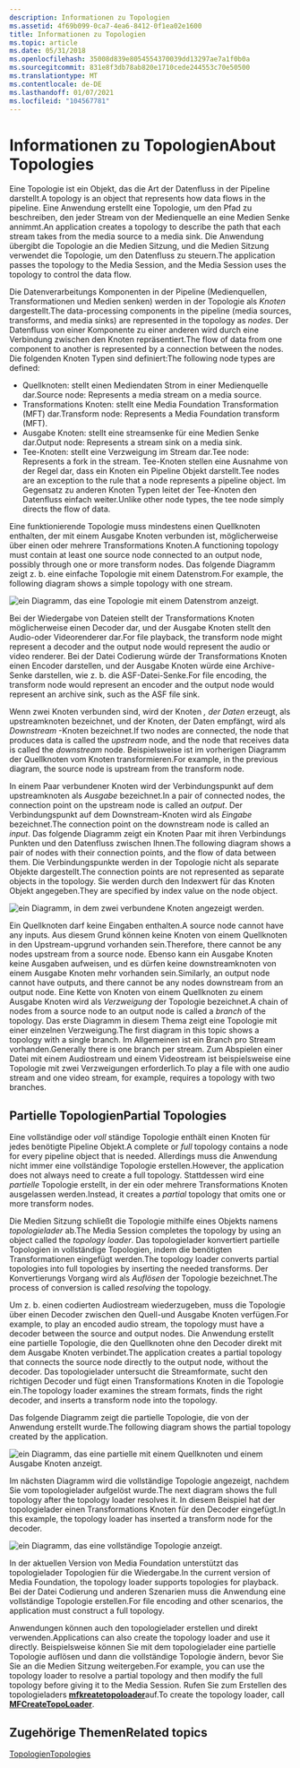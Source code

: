 ```yaml
---
description: Informationen zu Topologien
ms.assetid: 4f69b099-0ca7-4ea6-8412-0f1ea02e1600
title: Informationen zu Topologien
ms.topic: article
ms.date: 05/31/2018
ms.openlocfilehash: 35008d839e8054554370039dd13297ae7a1f0b0a
ms.sourcegitcommit: 831e8f3db78ab820e1710cede244553c70e50500
ms.translationtype: MT
ms.contentlocale: de-DE
ms.lasthandoff: 01/07/2021
ms.locfileid: "104567781"
---
```

# <a name="about-topologies"></a><span data-ttu-id="a5cb9-103">Informationen zu Topologien</span><span class="sxs-lookup"><span data-stu-id="a5cb9-103">About Topologies</span></span>

<span data-ttu-id="a5cb9-104">Eine Topologie ist ein Objekt, das die Art der Datenfluss in der Pipeline darstellt.</span><span class="sxs-lookup"><span data-stu-id="a5cb9-104">A topology is an object that represents how data flows in the pipeline.</span></span> <span data-ttu-id="a5cb9-105">Eine Anwendung erstellt eine Topologie, um den Pfad zu beschreiben, den jeder Stream von der Medienquelle an eine Medien Senke annimmt.</span><span class="sxs-lookup"><span data-stu-id="a5cb9-105">An application creates a topology to describe the path that each stream takes from the media source to a media sink.</span></span> <span data-ttu-id="a5cb9-106">Die Anwendung übergibt die Topologie an die Medien Sitzung, und die Medien Sitzung verwendet die Topologie, um den Datenfluss zu steuern.</span><span class="sxs-lookup"><span data-stu-id="a5cb9-106">The application passes the topology to the Media Session, and the Media Session uses the topology to control the data flow.</span></span>

<span data-ttu-id="a5cb9-107">Die Datenverarbeitungs Komponenten in der Pipeline (Medienquellen, Transformationen und Medien senken) werden in der Topologie als *Knoten* dargestellt.</span><span class="sxs-lookup"><span data-stu-id="a5cb9-107">The data-processing components in the pipeline (media sources, transforms, and media sinks) are represented in the topology as *nodes*.</span></span> <span data-ttu-id="a5cb9-108">Der Datenfluss von einer Komponente zu einer anderen wird durch eine Verbindung zwischen den Knoten repräsentiert.</span><span class="sxs-lookup"><span data-stu-id="a5cb9-108">The flow of data from one component to another is represented by a connection between the nodes.</span></span> <span data-ttu-id="a5cb9-109">Die folgenden Knoten Typen sind definiert:</span><span class="sxs-lookup"><span data-stu-id="a5cb9-109">The following node types are defined:</span></span>

-   <span data-ttu-id="a5cb9-110">Quellknoten: stellt einen Mediendaten Strom in einer Medienquelle dar.</span><span class="sxs-lookup"><span data-stu-id="a5cb9-110">Source node: Represents a media stream on a media source.</span></span>
-   <span data-ttu-id="a5cb9-111">Transformations Knoten: stellt eine Media Foundation Transformation (MFT) dar.</span><span class="sxs-lookup"><span data-stu-id="a5cb9-111">Transform node: Represents a Media Foundation transform (MFT).</span></span>
-   <span data-ttu-id="a5cb9-112">Ausgabe Knoten: stellt eine streamsenke für eine Medien Senke dar.</span><span class="sxs-lookup"><span data-stu-id="a5cb9-112">Output node: Represents a stream sink on a media sink.</span></span>
-   <span data-ttu-id="a5cb9-113">Tee-Knoten: stellt eine Verzweigung im Stream dar.</span><span class="sxs-lookup"><span data-stu-id="a5cb9-113">Tee node: Represents a fork in the stream.</span></span> <span data-ttu-id="a5cb9-114">Tee-Knoten stellen eine Ausnahme von der Regel dar, dass ein Knoten ein Pipeline Objekt darstellt.</span><span class="sxs-lookup"><span data-stu-id="a5cb9-114">Tee nodes are an exception to the rule that a node represents a pipeline object.</span></span> <span data-ttu-id="a5cb9-115">Im Gegensatz zu anderen Knoten Typen leitet der Tee-Knoten den Datenfluss einfach weiter.</span><span class="sxs-lookup"><span data-stu-id="a5cb9-115">Unlike other node types, the tee node simply directs the flow of data.</span></span>

<span data-ttu-id="a5cb9-116">Eine funktionierende Topologie muss mindestens einen Quellknoten enthalten, der mit einem Ausgabe Knoten verbunden ist, möglicherweise über einen oder mehrere Transformations Knoten.</span><span class="sxs-lookup"><span data-stu-id="a5cb9-116">A functioning topology must contain at least one source node connected to an output node, possibly through one or more transform nodes.</span></span> <span data-ttu-id="a5cb9-117">Das folgende Diagramm zeigt z. b. eine einfache Topologie mit einem Datenstrom.</span><span class="sxs-lookup"><span data-stu-id="a5cb9-117">For example, the following diagram shows a simple topology with one stream.</span></span>

![ein Diagramm, das eine Topologie mit einem Datenstrom anzeigt.](images/topology01.png)

<span data-ttu-id="a5cb9-119">Bei der Wiedergabe von Dateien stellt der Transformations Knoten möglicherweise einen Decoder dar, und der Ausgabe Knoten stellt den Audio-oder Videorenderer dar.</span><span class="sxs-lookup"><span data-stu-id="a5cb9-119">For file playback, the transform node might represent a decoder and the output node would represent the audio or video renderer.</span></span> <span data-ttu-id="a5cb9-120">Bei der Datei Codierung würde der Transformations Knoten einen Encoder darstellen, und der Ausgabe Knoten würde eine Archive-Senke darstellen, wie z. b. die ASF-Datei-Senke.</span><span class="sxs-lookup"><span data-stu-id="a5cb9-120">For file encoding, the transform node would represent an encoder and the output node would represent an archive sink, such as the ASF file sink.</span></span>

<span data-ttu-id="a5cb9-121">Wenn zwei Knoten verbunden sind, wird der Knoten *, der Daten* erzeugt, als upstreamknoten bezeichnet, und der Knoten, der Daten empfängt, wird als *Downstream* -Knoten bezeichnet.</span><span class="sxs-lookup"><span data-stu-id="a5cb9-121">If two nodes are connected, the node that produces data is called the *upstream* node, and the node that receives data is called the *downstream* node.</span></span> <span data-ttu-id="a5cb9-122">Beispielsweise ist im vorherigen Diagramm der Quellknoten vom Knoten transformieren.</span><span class="sxs-lookup"><span data-stu-id="a5cb9-122">For example, in the previous diagram, the source node is upstream from the transform node.</span></span>

<span data-ttu-id="a5cb9-123">In einem Paar verbundener Knoten wird der Verbindungspunkt auf dem upstreamknoten als *Ausgabe* bezeichnet.</span><span class="sxs-lookup"><span data-stu-id="a5cb9-123">In a pair of connected nodes, the connection point on the upstream node is called an *output*.</span></span> <span data-ttu-id="a5cb9-124">Der Verbindungspunkt auf dem Downstream-Knoten wird als *Eingabe* bezeichnet.</span><span class="sxs-lookup"><span data-stu-id="a5cb9-124">The connection point on the downstream node is called an *input*.</span></span> <span data-ttu-id="a5cb9-125">Das folgende Diagramm zeigt ein Knoten Paar mit ihren Verbindungs Punkten und den Datenfluss zwischen Ihnen.</span><span class="sxs-lookup"><span data-stu-id="a5cb9-125">The following diagram shows a pair of nodes with their connection points, and the flow of data between them.</span></span> <span data-ttu-id="a5cb9-126">Die Verbindungspunkte werden in der Topologie nicht als separate Objekte dargestellt.</span><span class="sxs-lookup"><span data-stu-id="a5cb9-126">The connection points are not represented as separate objects in the topology.</span></span> <span data-ttu-id="a5cb9-127">Sie werden durch den Indexwert für das Knoten Objekt angegeben.</span><span class="sxs-lookup"><span data-stu-id="a5cb9-127">They are specified by index value on the node object.</span></span>

![ein Diagramm, in dem zwei verbundene Knoten angezeigt werden.](images/topology04.png)

<span data-ttu-id="a5cb9-129">Ein Quellknoten darf keine Eingaben enthalten.</span><span class="sxs-lookup"><span data-stu-id="a5cb9-129">A source node cannot have any inputs.</span></span> <span data-ttu-id="a5cb9-130">Aus diesem Grund können keine Knoten von einem Quellknoten in den Upstream-upgrund vorhanden sein.</span><span class="sxs-lookup"><span data-stu-id="a5cb9-130">Therefore, there cannot be any nodes upstream from a source node.</span></span> <span data-ttu-id="a5cb9-131">Ebenso kann ein Ausgabe Knoten keine Ausgaben aufweisen, und es dürfen keine downstreamknoten von einem Ausgabe Knoten mehr vorhanden sein.</span><span class="sxs-lookup"><span data-stu-id="a5cb9-131">Similarly, an output node cannot have outputs, and there cannot be any nodes downstream from an output node.</span></span> <span data-ttu-id="a5cb9-132">Eine Kette von Knoten von einem Quellknoten zu einem Ausgabe Knoten wird als *Verzweigung* der Topologie bezeichnet.</span><span class="sxs-lookup"><span data-stu-id="a5cb9-132">A chain of nodes from a source node to an output node is called a *branch* of the topology.</span></span> <span data-ttu-id="a5cb9-133">Das erste Diagramm in diesem Thema zeigt eine Topologie mit einer einzelnen Verzweigung.</span><span class="sxs-lookup"><span data-stu-id="a5cb9-133">The first diagram in this topic shows a topology with a single branch.</span></span> <span data-ttu-id="a5cb9-134">Im Allgemeinen ist ein Branch pro Stream vorhanden.</span><span class="sxs-lookup"><span data-stu-id="a5cb9-134">Generally there is one branch per stream.</span></span> <span data-ttu-id="a5cb9-135">Zum Abspielen einer Datei mit einem Audiostream und einem Videostream ist beispielsweise eine Topologie mit zwei Verzweigungen erforderlich.</span><span class="sxs-lookup"><span data-stu-id="a5cb9-135">To play a file with one audio stream and one video stream, for example, requires a topology with two branches.</span></span>

## <a name="partial-topologies"></a><span data-ttu-id="a5cb9-136">Partielle Topologien</span><span class="sxs-lookup"><span data-stu-id="a5cb9-136">Partial Topologies</span></span>

<span data-ttu-id="a5cb9-137">Eine vollständige oder *voll* ständige Topologie enthält einen Knoten für jedes benötigte Pipeline Objekt.</span><span class="sxs-lookup"><span data-stu-id="a5cb9-137">A complete or *full* topology contains a node for every pipeline object that is needed.</span></span> <span data-ttu-id="a5cb9-138">Allerdings muss die Anwendung nicht immer eine vollständige Topologie erstellen.</span><span class="sxs-lookup"><span data-stu-id="a5cb9-138">However, the application does not always need to create a full topology.</span></span> <span data-ttu-id="a5cb9-139">Stattdessen wird eine *partielle* Topologie erstellt, in der ein oder mehrere Transformations Knoten ausgelassen werden.</span><span class="sxs-lookup"><span data-stu-id="a5cb9-139">Instead, it creates a *partial* topology that omits one or more transform nodes.</span></span>

<span data-ttu-id="a5cb9-140">Die Medien Sitzung schließt die Topologie mithilfe eines Objekts namens *topologielader* ab.</span><span class="sxs-lookup"><span data-stu-id="a5cb9-140">The Media Session completes the topology by using an object called the *topology loader*.</span></span> <span data-ttu-id="a5cb9-141">Das topologielader konvertiert partielle Topologien in vollständige Topologien, indem die benötigten Transformationen eingefügt werden.</span><span class="sxs-lookup"><span data-stu-id="a5cb9-141">The topology loader converts partial topologies into full topologies by inserting the needed transforms.</span></span> <span data-ttu-id="a5cb9-142">Der Konvertierungs Vorgang wird als *Auflösen* der Topologie bezeichnet.</span><span class="sxs-lookup"><span data-stu-id="a5cb9-142">The process of conversion is called *resolving* the topology.</span></span>

<span data-ttu-id="a5cb9-143">Um z. b. einen codierten Audiostream wiederzugeben, muss die Topologie über einen Decoder zwischen den Quell-und Ausgabe Knoten verfügen.</span><span class="sxs-lookup"><span data-stu-id="a5cb9-143">For example, to play an encoded audio stream, the topology must have a decoder between the source and output nodes.</span></span> <span data-ttu-id="a5cb9-144">Die Anwendung erstellt eine partielle Topologie, die den Quellknoten ohne den Decoder direkt mit dem Ausgabe Knoten verbindet.</span><span class="sxs-lookup"><span data-stu-id="a5cb9-144">The application creates a partial topology that connects the source node directly to the output node, without the decoder.</span></span> <span data-ttu-id="a5cb9-145">Das topologielader untersucht die Streamformate, sucht den richtigen Decoder und fügt einen Transformations Knoten in die Topologie ein.</span><span class="sxs-lookup"><span data-stu-id="a5cb9-145">The topology loader examines the stream formats, finds the right decoder, and inserts a transform node into the topology.</span></span>

<span data-ttu-id="a5cb9-146">Das folgende Diagramm zeigt die partielle Topologie, die von der Anwendung erstellt wurde.</span><span class="sxs-lookup"><span data-stu-id="a5cb9-146">The following diagram shows the partial topology created by the application.</span></span>

![ein Diagramm, das eine partielle mit einem Quellknoten und einem Ausgabe Knoten anzeigt.](images/topology02.png)

<span data-ttu-id="a5cb9-148">Im nächsten Diagramm wird die vollständige Topologie angezeigt, nachdem Sie vom topologielader aufgelöst wurde.</span><span class="sxs-lookup"><span data-stu-id="a5cb9-148">The next diagram shows the full topology after the topology loader resolves it.</span></span> <span data-ttu-id="a5cb9-149">In diesem Beispiel hat der topologielader einen Transformations Knoten für den Decoder eingefügt.</span><span class="sxs-lookup"><span data-stu-id="a5cb9-149">In this example, the topology loader has inserted a transform node for the decoder.</span></span>

![ein Diagramm, das eine vollständige Topologie anzeigt.](images/topology03.png)

<span data-ttu-id="a5cb9-151">In der aktuellen Version von Media Foundation unterstützt das topologielader Topologien für die Wiedergabe.</span><span class="sxs-lookup"><span data-stu-id="a5cb9-151">In the current version of Media Foundation, the topology loader supports topologies for playback.</span></span> <span data-ttu-id="a5cb9-152">Bei der Datei Codierung und anderen Szenarien muss die Anwendung eine vollständige Topologie erstellen.</span><span class="sxs-lookup"><span data-stu-id="a5cb9-152">For file encoding and other scenarios, the application must construct a full topology.</span></span>

<span data-ttu-id="a5cb9-153">Anwendungen können auch den topologielader erstellen und direkt verwenden.</span><span class="sxs-lookup"><span data-stu-id="a5cb9-153">Applications can also create the topology loader and use it directly.</span></span> <span data-ttu-id="a5cb9-154">Beispielsweise können Sie mit dem topologielader eine partielle Topologie auflösen und dann die vollständige Topologie ändern, bevor Sie Sie an die Medien Sitzung weitergeben.</span><span class="sxs-lookup"><span data-stu-id="a5cb9-154">For example, you can use the topology loader to resolve a partial topology and then modify the full topology before giving it to the Media Session.</span></span> <span data-ttu-id="a5cb9-155">Rufen Sie zum Erstellen des topologieladers [**mfkreatetopoloader**](/windows/desktop/api/mfidl/nf-mfidl-mfcreatetopoloader)auf.</span><span class="sxs-lookup"><span data-stu-id="a5cb9-155">To create the topology loader, call [**MFCreateTopoLoader**](/windows/desktop/api/mfidl/nf-mfidl-mfcreatetopoloader).</span></span>

## <a name="related-topics"></a><span data-ttu-id="a5cb9-156">Zugehörige Themen</span><span class="sxs-lookup"><span data-stu-id="a5cb9-156">Related topics</span></span>

<dl> <dt>

[<span data-ttu-id="a5cb9-157">Topologien</span><span class="sxs-lookup"><span data-stu-id="a5cb9-157">Topologies</span></span>](topologies.md)
</dt> </dl>

 

 



